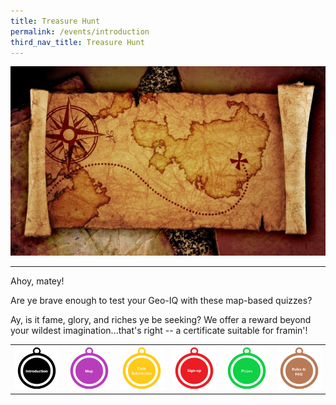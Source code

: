 ```yaml
---
title: Treasure Hunt
permalink: /events/introduction
third_nav_title: Treasure Hunt
---
```



![Alt text for image on Isomer site](/images/sample-treasure-hunt-landing-page-cover.jpg)

-------
Ahoy, matey!

Are ye brave enough to test your Geo-IQ with these map-based quizzes?

Ay, is it fame, glory, and riches ye be seeking? We offer a reward beyond your wildest imagination...that's right -- a certificate suitable for framin'!

|  |  |  |  |  |  |
| :--------: | :--------: | :--------: | :--------: | :--------: | :--------: |
| [![Introduction](/images/sample-treasure-hunt-landing-Introduction.png)](/events/treasure-hunt/introduction)| [![Map](/images/sample-treasure-hunt-landing-map.png)](/events/treasure-hunt/introduction)| [![Code Submission](/images/sample-treasure-hunt-landing-code-submission.png)](/events/treasure-hunt/introduction)| [![Sign-up](/images/sample-treasure-hunt-landing-sign-up.png)](/events/treasure-hunt/introduction)| [![Prizes](/images/sample-treasure-hunt-landing-prizes.png)](/events/treasure-hunt/introduction)| [![Rules & FAQ](/images/sample-treasure-hunt-landing-rules.png)](/events/treasure-hunt/introduction)|